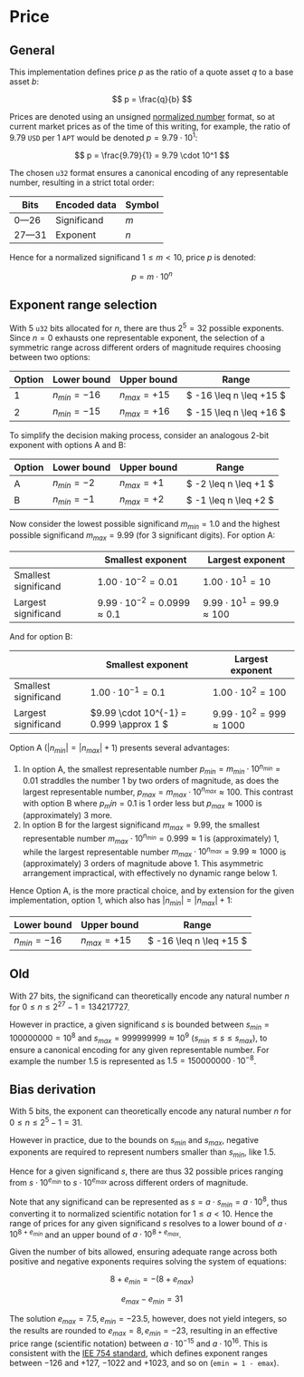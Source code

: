 <!--- cspell:word-->
# Price

## General

This implementation defines price $p$ as the ratio of a quote asset $q$ to a
base asset $b$:

$$
p = \frac{q}{b}
$$

Prices are denoted using an unsigned [normalized number] format, so at current
market prices as of the time of this writing, for example, the ratio of $9.79$
`USD` per $1$ `APT` would be denoted $p = 9.79 \cdot 10^1$:

$$
p = \frac{9.79}{1} = 9.79 \cdot 10^1
$$

The chosen `u32` format ensures a canonical encoding of any representable
number, resulting in a strict total order:

| Bits  | Encoded data | Symbol |
| ----- | ------------ | ------ |
| 0—26  | Significand  | $m$    |
| 27—31 | Exponent     | $n$    |

Hence for a normalized significand $1 \leq m < 10$, price $p$ is denoted:

$$
p = m \cdot 10^n
$$

## Exponent range selection

With 5 `u32` bits allocated for $n$, there are thus $2^5 = 32$ possible
exponents. Since $n=0$ exhausts one representable exponent, the selection of a
symmetric range across different orders of magnitude requires choosing between
two options:

| Option | Lower bound | Upper bound | Range |
| - | - | - | - |
| 1 | $n_{min} = -16$ | $n_{max} = +15$ | $ -16 \leq n \leq +15 $ |
| 2 | $n_{min} = -15$ | $n_{max} = +16$ | $ -15 \leq n \leq +16 $ |

To simplify the decision making process, consider an analogous 2-bit exponent
with options A and B:

| Option | Lower bound | Upper bound | Range |
| - | - | - | - |
| A | $n_{min} = -2$ | $n_{max} = +1$ | $ -2 \leq n \leq +1 $ |
| B | $n_{min} = -1$ | $n_{max} = +2$ | $ -1 \leq n \leq +2 $ |

Now consider the lowest possible significand $m_{min} = 1.0$ and the highest
possible significand $m_{max} = 9.99$ (for 3 significant digits). For option A:

| | Smallest exponent | Largest exponent |
|-| - | - |
| Smallest significand | $1.00 \cdot 10^{-2} = 0.01$ | $1.00 \cdot 10^{1} = 10$ |
| Largest significand | $9.99 \cdot 10^{-2} = 0.0999 \approx 0.1$ | $9.99 \cdot 10^{1} = 99.9 \approx 100$|

And for option B:

| | Smallest exponent | Largest exponent |
|-| - | - |
| Smallest significand | $1.00 \cdot 10^{-1} = 0.1$ | $1.00 \cdot 10^{2} = 100$ |
| Largest significand | $9.99 \cdot 10^{-1} = 0.999 \approx 1 $ | $9.99 \cdot 10^{2} = 999 \approx 1000$|

Option A ($|n_{min}| = |n_{max}| + 1$) presents several advantages:

1. In option A, the smallest representable number
   $p_{min} = m_{min} \cdot 10^{n_{min}} = 0.01$ straddles the number $1$ by two
   orders of magnitude, as does the largest representable number,
   $p_{max} = m_{max} \cdot 10^{n_{max}} \approx 100$. This contrast with option
   B where $p_min = 0.1$ is 1 order less but $p_{max} \approx 1000$ is
   (approximately) 3 more.
2. In option B for the largest significand $m_{max} = 9.99$, the smallest
   representable number $m_{max} \cdot 10 ^ {n_{min}} = 0.999 \approx 1$ is
   (approximately) $1$, while the largest representable number
   $m_{max} \cdot 10 ^ {n_{max}} = 9.99 \approx 1000$ is (approximately) 3
   orders of magnitude above $1$. This asymmetric arrangement impractical, with
   effectively no dynamic range below $1$.

Hence Option A, is the more practical choice, and by extension for the given
implementation, option 1, which also has $|n_{min}| = |n_{max}| + 1$:

| Lower bound | Upper bound | Range |
| - | - | - |
| $n_{min} = -16$ | $n_{max} = +15$ | $ -16 \leq n \leq +15 $ |

## Old

With 27 bits, the significand can theoretically encode any natural number $n$
for $0 \leq n \leq 2^{27} - 1 = 134217727$.

However in practice, a given significand $s$ is bounded between
$s_{min} = 100000000 = 10^8$ and $s_{max} = 999999999 \approx 10^9$
($s_{min} \leq s \leq s_{max}$), to ensure a canonical encoding for any given
representable number. For example the number $1.5$ is represented as
$1.5 = 150000000 \cdot 10^{-8}$.

## Bias derivation

With 5 bits, the exponent can theoretically encode any natural number $n$ for
$0 \leq n \leq 2^5 - 1 = 31$.

However in practice, due to the bounds on $s_{min}$ and $s_{max}$, negative
exponents are required to represent numbers smaller than $s_{min}$, like $1.5$.

Hence for a given significand $s$, there are thus 32 possible prices ranging
from $s \cdot 10 ^ {e_{min}}$ to $s \cdot 10 ^ {e_{max}}$ across different
orders of magnitude.

Note that any significand can be represented as
$s = a \cdot s_{min} = a \cdot 10^8$, thus converting it to normalized
scientific notation for $1 \leq a \lt 10$. Hence the range of prices for any
given significand $s$ resolves to a lower bound of $a \cdot 10 ^ {8 + e_{min}}$
and an upper bound of $a \cdot 10 ^ {8 + e_{max}}$.

Given the number of bits allowed, ensuring adequate range across both positive
and negative exponents requires solving the system of equations:

$$8 + e_{min} = -(8 + e_{max})$$

$$e_{max} - e_{min} = 31$$

The solution $e_{max} = 7.5, e_{min} = -23.5$, however, does not yield integers,
so the results are rounded to $e_{max} = 8, e_{min}=-23$, resulting in an
effective price range (scientific notation) between $a \cdot 10^{-15}$ and
$a \cdot 10^{16}$. This is consistent with the [IEE 754 standard], which defines
exponent ranges between $-126$ and $+127$, $-1022$ and $+1023$, and so on
(`emin = 1 - emax`).

[iee 754 standard]: https://en.wikipedia.org/wiki/IEEE_754
[normalized number]: https://en.wikipedia.org/wiki/Normalized_number
